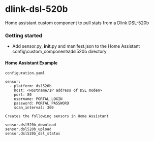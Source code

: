# dlink-dsl-520b
Home assistant custom component to pull stats from a Dlink DSL-520b

### Getting started

* Add sensor.py, __init__.py and manifest.json to the Home Assistant config\custom_components\dsl520b directory

#### Home Assistant Example

```
configuration.yaml

sensor:
  - platform: dsl520b
    host: <Hostname/IP address of DSL modem>
    port: 80
    username: PORTAL_LOGIN
    password: PORTAL_PASSWORD
    scan_interval: 300
```

```
Creates the following sensors in Home Assistant

sensor.dsl520b_download
sensor.dsl520b_upload
sensor.dsl520b_dsl_status
```
